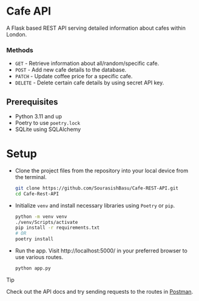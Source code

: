 # Cafe API
A Flask based REST API serving detailed information about cafes within London.

### Methods

- `GET` - Retrieve information about all/random/specific cafe.
- `POST` - Add new cafe details to the database.
- `PATCH` - Update coffee price for a specific cafe.
- `DELETE` - Delete certain cafe details by using secret API key.

## Prerequisites

- Python 3.11 and up
- Poetry to use `poetry.lock`
- SQLite using SQLAlchemy

# Setup

- Clone the project files from the repository into your local device from the terminal.

  ```bash
  git clone https://github.com/SourasishBasu/Cafe-REST-API.git
  cd Cafe-Rest-API
  ```

- Initialize `venv` and install necessary libraries using `Poetry` or `pip`.

  ```bash
  python -m venv venv
  ./venv/Scripts/activate
  pip install -r requirements.txt
  # OR
  poetry install
  ```

- Run the app. Visit http://localhost:5000/ in your preferred browser to use various routes.
  
  ```bash
  python app.py
  ```

> [!TIP]
> Check out the API docs and try sending requests to the routes in [Postman](https://documenter.getpostman.com/view/32019277/2sA3JRafGo).
